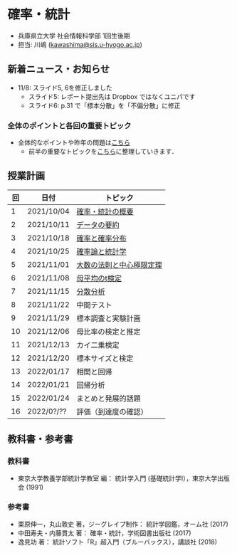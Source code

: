 # 確率・統計

- 兵庫県立大学 社会情報科学部 1回生後期
- 担当: 川嶋 (kawashima@sis.u-hyogo.ac.jp)

## 新着ニュース・お知らせ

- 11/8: スライド5, 6を修正しました
  - スライド5: レポート提出先は Dropbox ではなくユニパです
  - スライド6: p.31 で「標本分散」を「不偏分散」に修正

### 全体のポイントと各回の重要トピック

- 全体的なポイントや昨年の問題は[こちら](keypoints)
  - 前半の重要なトピックを[こちら](keytopics1)に整理していきます．

## 授業計画

|回 |日付 |トピック|
|---|---|---|
|1 |2021/10/04 |[確率・統計の概要](slide/ProbStat2021_01.pdf)|
|2 |2021/10/11 |[データの要約](slide/ProbStat2021_02.pdf)|
|3 |2021/10/18 |[確率と確率分布](slide/ProbStat2021_03.pdf)|
|4 |2021/10/25 |[確率論と統計学](slide/ProbStat2021_04.pdf)|
|5 |2021/11/01 |[大数の法則と中心極限定理](slide/ProbStat2021_05.pdf)|
|6 |2021/11/08 |[母平均のt検定](slide/ProbStat2021_06.pdf)|
|7 |2021/11/15 |[分散分析](slide/ProbStat2021_07.pdf)|
|8 |2021/11/22 |中間テスト|
|9 |2021/11/29 |標本調査と実験計画|
|10|2021/12/06 |母比率の検定と推定|
|11|2021/12/13 |カイ二乗検定|
|12|2021/12/20 |標本サイズと検定|
|13|2022/01/17 |相関と回帰|
|14|2022/01/21 |回帰分析|
|15|2022/01/24 |まとめと発展的話題|
|16|2022/0?/?? |評価（到達度の確認）|

## 教科書・参考書

### 教科書

- 東京大学教養学部統計学教室 編： 統計学入門 (基礎統計学Ⅰ），東京大学出版会 (1991)

### 参考書

- 栗原伸一，丸山敦史 著，ジーグレイプ制作： 統計学図鑑，オーム社 (2017)
- 中田寿夫・内藤貫太 著： 確率・統計，学術図書出版社 (2017)
- 逸見功 著： 統計ソフト「R」超入門（ブルーバックス），講談社 (2018)

<!-- ## Rのインストール

- Rを消してしまった場合のための[Rインストール方法](install-r) -->
